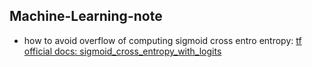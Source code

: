 ## Machine-Learning-note
- how to avoid overflow of computing sigmoid cross entro entropy: [tf official docs: sigmoid_cross_entropy_with_logits](https://www.tensorflow.org/api_docs/python/tf/nn/sigmoid_cross_entropy_with_logits)
